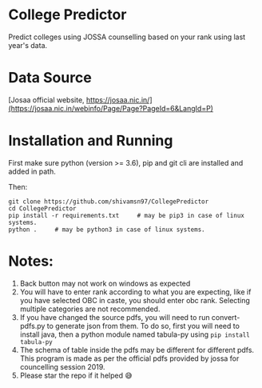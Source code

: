# College Predictor
Predict colleges using JOSSA counselling based on your rank using last year's data.

# Data Source
[Josaa official website, https://josaa.nic.in/](https://josaa.nic.in/webinfo/Page/Page?PageId=6&LangId=P)

# Installation and Running
First make sure python (version >= 3.6), pip and git cli are installed and added in path.

Then:

```shell
git clone https://github.com/shivamsn97/CollegePredictor
cd CollegePredictor
pip install -r requirements.txt     # may be pip3 in case of linux systems.
python .     # may be python3 in case of linux systems.
```

# Notes:
1. Back button may not work on windows as expected
2. You will have to enter rank according to what you are expecting, like if you have selected OBC in caste, you should enter obc rank. Selecting multiple categories are not recommended.
3. If you have changed the source pdfs, you will need to run convert-pdfs.py to generate json from them. To do so, first you will need to install java, then a python module named tabula-py using `pip install tabula-py`
4. The schema of table inside the pdfs may be different for different pdfs. This program is made as per the official pdfs provided by jossa for councelling session 2019.
5. Please star the repo if it helped  :sweat_smile:

